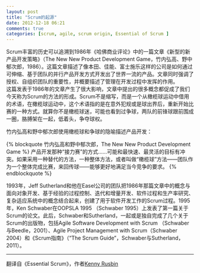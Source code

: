 ```yaml
---
layout: post
title: "Scrum的起源"
date: 2012-12-18 06:21
comments: true
categories: [scrum, agile, scrum origin, Essential of Scrum ]
---
```

Scrum丰富的历史可以追溯到1986年《哈佛商业评论》中的一篇文章《新型的新产品开发策略》（The New New Product Development Game，竹内弘高、野中郁次郎，1986）。这篇文章描述了像本田、佳能、富士施乐这样的公司是如何通过可伸缩、基于团队的并行产品开发方式开发出了世界一流的产品。文章同时强调了授权、自组织团队的重要性，并概要描述了管理在开发过程中发挥的作用。  
这篇发表于1986年的文章产生了很大影响，文章中提出的很多概念都促成了我们今天称为Scrum的方法的形成。Scrum不是缩写，而是一个从橄榄球运动中借用的术语，在橄榄球运动中，这个术语指的是在意外犯规或是球出界后，重新开始比赛的一种方式。就算你不是橄榄球迷，可能也看到过争球，两队的前锋球跟前围成一圈，胳膊架在一起，低着头，争夺球权。  

<!-- more -->

竹内弘高和野中郁次郎使用橄榄球和争球的隐喻描述产品开发：

{% blockquote 竹内弘高和野中郁次郎，The New New Product Development Game %}
产品开发那种“接力赛”的方式……可能和最快速、最灵活的目标有冲突。如果采用一种替代的方法，一种整体方法，或者叫做“橄榄球”方法——团队作为一个整体完成比赛，来回传球——能够更好地满足当今竞争的要求。
{% endblockquote %}

1993年，Jeff Sutherland和他在Easel公司的团队把1986年那篇文章中的概念与面向对象开发、基于经验的过程控制、迭代和增量开发、软件过程和生产率研究、复杂适应系统中的概念结合起来，创建了用于软件开发工作的Scrum过程。1995年，Ken Schwaber在OOPSLA 1995 （Schwaber 1995）上发表了第一篇关于Scrum的论文。此后，Schwaber和Sutherland，一起或是独自完成了几个关于Scrum的出版物，包括Agile Software Development with Scrum （Schwaber与Beedle，2001）、Agile Project Management with Scrum（Schwaber 2004）和《Scrum指南》（“The Scrum Guide”，Schwaber与Sutherland，2011）。

----
翻译自《Essential Scrum》，作者[Kenny Rusbin ](www.linkedin.com/pub/dir/Kenny/Rubin)